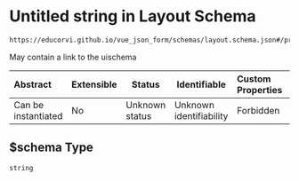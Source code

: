 # Untitled string in Layout Schema

```txt
https://educorvi.github.io/vue_json_form/schemas/layout.schema.json#/properties/$schema
```

May contain a link to the uischema


| Abstract            | Extensible | Status         | Identifiable            | Custom Properties | Additional Properties | Access Restrictions | Defined In                                                                   |
| :------------------ | ---------- | -------------- | ----------------------- | :---------------- | --------------------- | ------------------- | ---------------------------------------------------------------------------- |
| Can be instantiated | No         | Unknown status | Unknown identifiability | Forbidden         | Allowed               | none                | [layout.schema.json\*](../schemas/layout.schema.json "open original schema") |

## $schema Type

`string`
